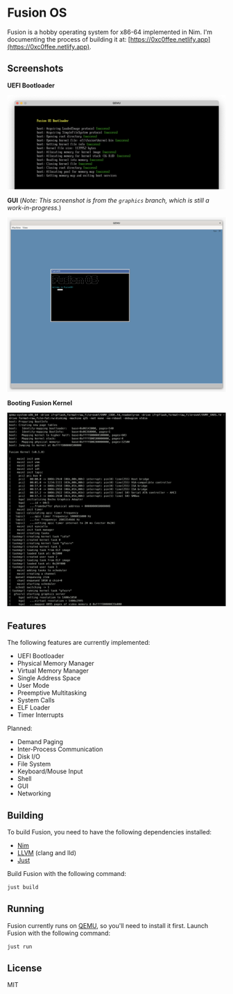 # Fusion OS


Fusion is a hobby operating system for x86-64 implemented in Nim. I'm documenting
the process of building it at: [https://0xc0ffee.netlify.app](https://0xc0ffee.netlify.app).

## Screenshots

**UEFI Bootloader**

![UEFI Bootloader](screenshots/bootloader.png)

**GUI** (_Note: This screenshot is from the `graphics` branch, which is still a work-in-progress._)

![Screenshot from the graphics branch](screenshots/graphics.png)

**Booting Fusion Kernel**

![Booting Fusion Kernel](screenshots/kernel-booting.png)

## Features

The following features are currently implemented:

- UEFI Bootloader
- Physical Memory Manager
- Virtual Memory Manager
- Single Address Space
- User Mode
- Preemptive Multitasking
- System Calls
- ELF Loader
- Timer Interrupts

Planned:

- Demand Paging
- Inter-Process Communication
- Disk I/O
- File System
- Keyboard/Mouse Input
- Shell
- GUI
- Networking

## Building

To build Fusion, you need to have the following dependencies installed:

- [Nim](https://nim-lang.org)
- [LLVM](https://llvm.org) (clang and lld)
- [Just](https://github.com/casey/just)

Build Fusion with the following command:

```sh
just build
```

## Running

Fusion currently runs on [QEMU](https://www.qemu.org), so you'll need to install it first. Launch Fusion with the following command:

```sh
just run
```

## License

MIT

